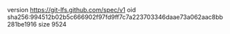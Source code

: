 version https://git-lfs.github.com/spec/v1
oid sha256:994512b02b5c666902f97fd9ff7c7a223703346daae73a062aac8bb281be1916
size 9524

